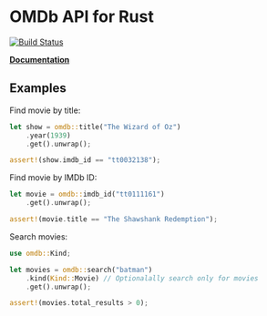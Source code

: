 # OMDb API for Rust
[![Build Status](https://travis-ci.org/aldrio/omdb-rs.svg?branch=master)](https://travis-ci.org/aldrio/omdb-rs)

**[Documentation](https://aldrio.github.io/omdb-rs/omdb/)**

## Examples

Find movie by title:
```rust
let show = omdb::title("The Wizard of Oz")
	.year(1939)
	.get().unwrap();

assert!(show.imdb_id == "tt0032138");
```

Find movie by IMDb ID:
```rust
let movie = omdb::imdb_id("tt0111161")
    .get().unwrap();

assert!(movie.title == "The Shawshank Redemption");
```

Search movies:
```rust
use omdb::Kind;

let movies = omdb::search("batman")
	.kind(Kind::Movie) // Optionalally search only for movies
	.get().unwrap();

assert!(movies.total_results > 0);
```
